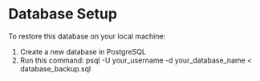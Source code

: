 # Database Setup

To restore this database on your local machine:

1. Create a new database in PostgreSQL
2. Run this command:
   psql -U your_username -d your_database_name < database_backup.sql
